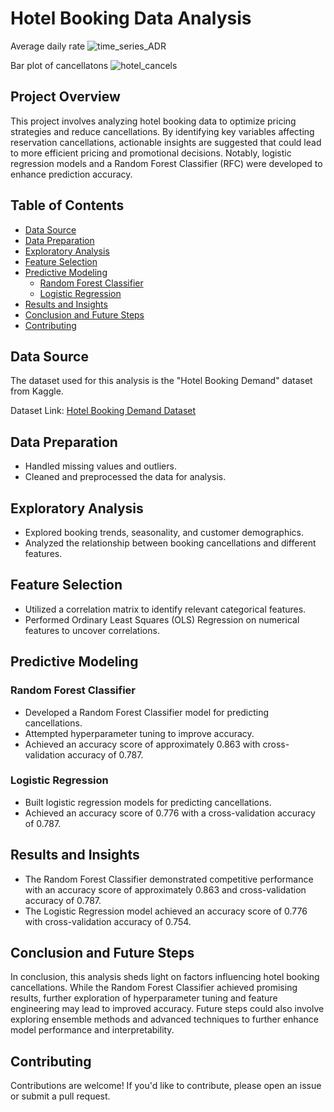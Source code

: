 # Hotel Booking Data Analysis
Average daily rate
![time_series_ADR](images/time_series_ADR.jpg)

Bar plot of cancellatons
![hotel_cancels](images/hotel_cancels.jpg)

## Project Overview

This project involves analyzing hotel booking data to optimize pricing strategies and reduce cancellations. By identifying key variables affecting reservation cancellations, actionable insights are suggested that could lead to more efficient pricing and promotional decisions. Notably, logistic regression models and a Random Forest Classifier (RFC) were developed to enhance prediction accuracy.

## Table of Contents

- [Data Source](#data-source)
- [Data Preparation](#data-preparation)
- [Exploratory Analysis](#exploratory-analysis)
- [Feature Selection](#feature-selection)
- [Predictive Modeling](#predictive-modeling)
  - [Random Forest Classifier](#random-forest-classifier)
  - [Logistic Regression](#logistic-regression)
- [Results and Insights](#results-and-insights)
- [Conclusion and Future Steps](#conclusion-and-future-steps)
- [Contributing](#contributing)

## Data Source

The dataset used for this analysis is the "Hotel Booking Demand" dataset from Kaggle.

Dataset Link: [Hotel Booking Demand Dataset](https://www.kaggle.com/jessemostipak/hotel-booking-demand)

## Data Preparation

- Handled missing values and outliers.
- Cleaned and preprocessed the data for analysis.

## Exploratory Analysis

- Explored booking trends, seasonality, and customer demographics.
- Analyzed the relationship between booking cancellations and different features.

## Feature Selection

- Utilized a correlation matrix to identify relevant categorical features.
- Performed Ordinary Least Squares (OLS) Regression on numerical features to uncover correlations.

## Predictive Modeling

### Random Forest Classifier

- Developed a Random Forest Classifier model for predicting cancellations.
- Attempted hyperparameter tuning to improve accuracy.
- Achieved an accuracy score of approximately 0.863 with cross-validation accuracy of 0.787.

### Logistic Regression

- Built logistic regression models for predicting cancellations.
- Achieved an accuracy score of 0.776 with a cross-validation accuracy of 0.787.

## Results and Insights

- The Random Forest Classifier demonstrated competitive performance with an accuracy score of approximately 0.863 and cross-validation accuracy of 0.787.
- The Logistic Regression model achieved an accuracy score of 0.776 with  cross-validation accuracy of 0.754.

## Conclusion and Future Steps

In conclusion, this analysis sheds light on factors influencing hotel booking cancellations. While the Random Forest Classifier achieved promising results, further exploration of hyperparameter tuning and feature engineering may lead to improved accuracy. Future steps could also involve exploring ensemble methods and advanced techniques to further enhance model performance and interpretability.

## Contributing

Contributions are welcome! If you'd like to contribute, please open an issue or submit a pull request.
